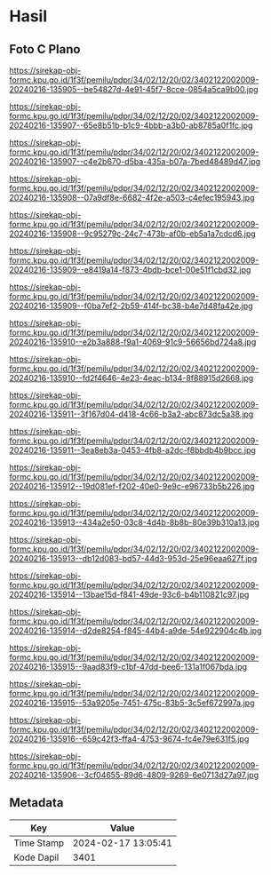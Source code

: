 # Hasil

## Foto C Plano

https://sirekap-obj-formc.kpu.go.id/1f3f/pemilu/pdpr/34/02/12/20/02/3402122002009-20240216-135905--be54827d-4e91-45f7-8cce-0854a5ca9b00.jpg

https://sirekap-obj-formc.kpu.go.id/1f3f/pemilu/pdpr/34/02/12/20/02/3402122002009-20240216-135907--65e8b51b-b1c9-4bbb-a3b0-ab8785a0f1fc.jpg

https://sirekap-obj-formc.kpu.go.id/1f3f/pemilu/pdpr/34/02/12/20/02/3402122002009-20240216-135907--c4e2b670-d5ba-435a-b07a-7bed48489d47.jpg

https://sirekap-obj-formc.kpu.go.id/1f3f/pemilu/pdpr/34/02/12/20/02/3402122002009-20240216-135908--07a9df8e-6682-4f2e-a503-c4efec195943.jpg

https://sirekap-obj-formc.kpu.go.id/1f3f/pemilu/pdpr/34/02/12/20/02/3402122002009-20240216-135908--9c95279c-24c7-473b-af0b-eb5a1a7cdcd6.jpg

https://sirekap-obj-formc.kpu.go.id/1f3f/pemilu/pdpr/34/02/12/20/02/3402122002009-20240216-135909--e8419a14-f873-4bdb-bce1-00e51f1cbd32.jpg

https://sirekap-obj-formc.kpu.go.id/1f3f/pemilu/pdpr/34/02/12/20/02/3402122002009-20240216-135909--f0ba7ef2-2b59-414f-bc38-b4e7d48fa42e.jpg

https://sirekap-obj-formc.kpu.go.id/1f3f/pemilu/pdpr/34/02/12/20/02/3402122002009-20240216-135910--e2b3a888-f9a1-4069-91c9-56656bd724a8.jpg

https://sirekap-obj-formc.kpu.go.id/1f3f/pemilu/pdpr/34/02/12/20/02/3402122002009-20240216-135910--fd2f4646-4e23-4eac-b134-8f88915d2668.jpg

https://sirekap-obj-formc.kpu.go.id/1f3f/pemilu/pdpr/34/02/12/20/02/3402122002009-20240216-135911--3f167d04-d418-4c66-b3a2-abc873dc5a38.jpg

https://sirekap-obj-formc.kpu.go.id/1f3f/pemilu/pdpr/34/02/12/20/02/3402122002009-20240216-135911--3ea8eb3a-0453-4fb8-a2dc-f8bbdb4b9bcc.jpg

https://sirekap-obj-formc.kpu.go.id/1f3f/pemilu/pdpr/34/02/12/20/02/3402122002009-20240216-135912--19d081ef-f202-40e0-9e9c-e96733b5b226.jpg

https://sirekap-obj-formc.kpu.go.id/1f3f/pemilu/pdpr/34/02/12/20/02/3402122002009-20240216-135913--434a2e50-03c8-4d4b-8b8b-80e39b310a13.jpg

https://sirekap-obj-formc.kpu.go.id/1f3f/pemilu/pdpr/34/02/12/20/02/3402122002009-20240216-135913--db12d083-bd57-44d3-953d-25e96eaa627f.jpg

https://sirekap-obj-formc.kpu.go.id/1f3f/pemilu/pdpr/34/02/12/20/02/3402122002009-20240216-135914--13bae15d-f841-49de-93c6-b4b110821c97.jpg

https://sirekap-obj-formc.kpu.go.id/1f3f/pemilu/pdpr/34/02/12/20/02/3402122002009-20240216-135914--d2de8254-f845-44b4-a9de-54e922904c4b.jpg

https://sirekap-obj-formc.kpu.go.id/1f3f/pemilu/pdpr/34/02/12/20/02/3402122002009-20240216-135915--9aad83f9-c1bf-47dd-bee6-131a1f067bda.jpg

https://sirekap-obj-formc.kpu.go.id/1f3f/pemilu/pdpr/34/02/12/20/02/3402122002009-20240216-135915--53a9205e-7451-475c-83b5-3c5ef672997a.jpg

https://sirekap-obj-formc.kpu.go.id/1f3f/pemilu/pdpr/34/02/12/20/02/3402122002009-20240216-135916--659c42f3-ffa4-4753-9674-fc4e79e631f5.jpg

https://sirekap-obj-formc.kpu.go.id/1f3f/pemilu/pdpr/34/02/12/20/02/3402122002009-20240216-135906--3cf04655-89d6-4809-9269-6e0713d27a97.jpg


## Metadata

| Key        | Value               |
| ---------- | ------------------- |
| Time Stamp | 2024-02-17 13:05:41 |
| Kode Dapil | 3401                |



